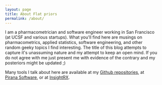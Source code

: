 ```yaml
---
layout: page
title: About Flat priors
permalink: /about/
---
```


I am a pharmacometrician and software engineer working in San Francisco (at UCSF and various startups). What you'll find here are musings on pharmacometrics, applied statistics, software engineering, and other random geeky topics I find interesting. The title of this blog attempts to capture it's unassuming nature and my attempt to keep an open mind. If you do not agree with me just present me with evidence of the contrary and my posteriors might be updated ;)

Many tools I talk about here are available at my [Github repositories](https://github.com/ronkeizer), at [Pirana Software](http://www.pirana-software.com), or at [InsightRX](http://www.insight-rx.com).
